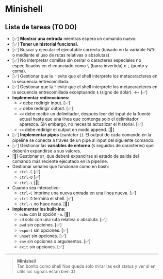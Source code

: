# Minishell

## Lista de tareas (TO DO)

- [✅] **Mostrar una entrada** mientras espera un comando nuevo.
- [✅] **Tener un historial funcional.**
- [✅] Buscar y ejecutar el ejecutable correcto (basado en la variable `PATH` o mediante el uso de rutas relativas o absolutas).
- [✅] No interpretar comillas sin cerrar o caracteres especiales no especificados en el enunciado como `\` (barra invertida) o `;` (punto y coma).
- [✅] Gestionar que la `'` evite que el shell interprete los metacaracteres en la secuencia entrecomillada.
- [✅] Gestionar que la `"` evite que el shell interprete los metacaracteres en la secuencia entrecomillada exceptuando `$` (signo de dólar). <-- [✅]
- **Implementar redirecciones:**
  - `<` debe redirigir input. [✅]
  - `>` debe redirigir output. [✅]
  - `<<` debe recibir un delimitador, después leer del input de la fuente actual hasta que una línea que contenga solo el delimitador aparezca. Sin embargo, no necesita actualizar el historial. [✅]
  - `>>` debe redirigir el output en modo append. [🔁]
- [✅] **Implementar pipes** (carácter `|`). El output de cada comando en la pipeline se conecta a través de un pipe al input del siguiente comando.
- [✅] Gestionar las **variables de entorno** (`$` seguidos de caracteres) que deberán expandirse a sus valores.
- [🔁] Gestionar `$?`, que deberá expandirse al estado de salida del comando más reciente ejecutado en la pipeline.
- Gestionar señales que funcionan como en bash:
  - `ctrl-C` [✅]
  - `ctrl-D` [✅]
  - `ctrl-\` [🔁]
- Cuando sea interactivo:
  - `ctrl-C` imprime una nueva entrada en una línea nueva. [✅]
  - `ctrl-D` termina el shell. [✅]
  - `ctrl-\` no hace nada. [🔁]
- **Implementar los built-ins:**
  - `echo` con la opción `-n`. [🔁]
  - `cd` solo con una ruta relativa o absoluta. [✅]
  - `pwd` sin opciones. [✅]
  - `export` sin opciones. [✅]
  - `unset` sin opciones. [✅]
  - `env` sin opciones o argumentos. [✅]
  - `exit` sin opciones. [✅]

---

> **Minishell**  
> Tan bonito como shell
> Nos queda solo mirar las exit status y ver si en utils los signals estan bien :D
